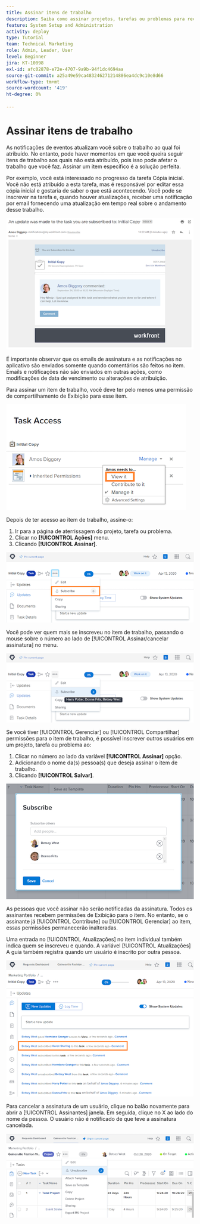 ```yaml
---
title: Assinar itens de trabalho
description: Saiba como assinar projetos, tarefas ou problemas para receber notificações quando comentários são feitos no item.
feature: System Setup and Administration
activity: deploy
type: Tutorial
team: Technical Marketing
role: Admin, Leader, User
level: Beginner
jira: KT-10098
exl-id: afc02878-e72e-4707-9a9b-94f1dc4694aa
source-git-commit: a25a49e59ca483246271214886ea4dc9c10e8d66
workflow-type: tm+mt
source-wordcount: '419'
ht-degree: 0%

---
```


# Assinar itens de trabalho

As notificações de eventos atualizam você sobre o trabalho ao qual foi atribuído. No entanto, pode haver momentos em que você queira seguir itens de trabalho aos quais não está atribuído, pois isso pode afetar o trabalho que você faz. Assinar um item específico é a solução perfeita.

Por exemplo, você está interessado no progresso da tarefa Cópia inicial. Você não está atribuído a esta tarefa, mas é responsável por editar essa cópia inicial e gostaria de saber o que está acontecendo. Você pode se inscrever na tarefa e, quando houver atualizações, receber uma notificação por email fornecendo uma atualização em tempo real sobre o andamento desse trabalho.

![Email de uma assinatura de tarefa](assets/admin-fund-user-notifications-10.png)

É importante observar que os emails de assinatura e as notificações no aplicativo são enviados somente quando comentários são feitos no item. Emails e notificações não são enviados em outras ações, como modificações de data de vencimento ou alterações de atribuição.

Para assinar um item de trabalho, você deve ter pelo menos uma permissão de compartilhamento de Exibição para esse item.

![[!UICONTROL Acesso à tarefa] janela](assets/admin-fund-user-notifications-11.png)

Depois de ter acesso ao item de trabalho, assine-o:

1. Ir para a página de aterrissagem do projeto, tarefa ou problema.
1. Clicar no **[!UICONTROL Ações]** menu.
1. Clicando **[!UICONTROL Assinar]**.

![[!UICONTROL Assinar] opção no menu de tarefas](assets/admin-fund-user-notifications-12.png)

Você pode ver quem mais se inscreveu no item de trabalho, passando o mouse sobre o número ao lado de [!UICONTROL Assinar/cancelar assinatura] no menu.

![Menu Tarefa que mostra quem se inscreveu](assets/admin-fund-user-notifications-13.png)

Se você tiver [!UICONTROL Gerenciar] ou [!UICONTROL Compartilhar] permissões para o item de trabalho, é possível inscrever outros usuários em um projeto, tarefa ou problema ao:

1. Clicar no número ao lado da variável **[!UICONTROL Assinar]** opção.
1. Adicionando o nome da(s) pessoa(s) que deseja assinar o item de trabalho.
1. Clicando **[!UICONTROL Salvar]**.

![[!UICONTROL Assinar] janela](assets/admin-fund-user-notifications-15.png)

As pessoas que você assinar não serão notificadas da assinatura. Todos os assinantes recebem permissões de Exibição para o item. No entanto, se o assinante já [!UICONTROL Contribute] ou [!UICONTROL Gerenciar] ao item, essas permissões permanecerão inalteradas.

Uma entrada no [!UICONTROL Atualizações] no item individual também indica quem se inscreveu e quando. A variável [!UICONTROL Atualizações] A guia também registra quando um usuário é inscrito por outra pessoa.

![[!UICONTROL Atualizações] página em uma tarefa que mostra a assinatura](assets/admin-fund-user-notifications-16.png)

Para cancelar a assinatura de um usuário, clique no balão novamente para abrir a [!UICONTROL Assinantes] janela. Em seguida, clique no X ao lado do nome da pessoa. O usuário não é notificado de que teve a assinatura cancelada.

![[!UICONTROL Cancelar inscrição] opção de menu em um projeto](assets/admin-fund-user-notifications-14.png)

<!---
learn more URL: Subscribe to items in Workfront
--->
